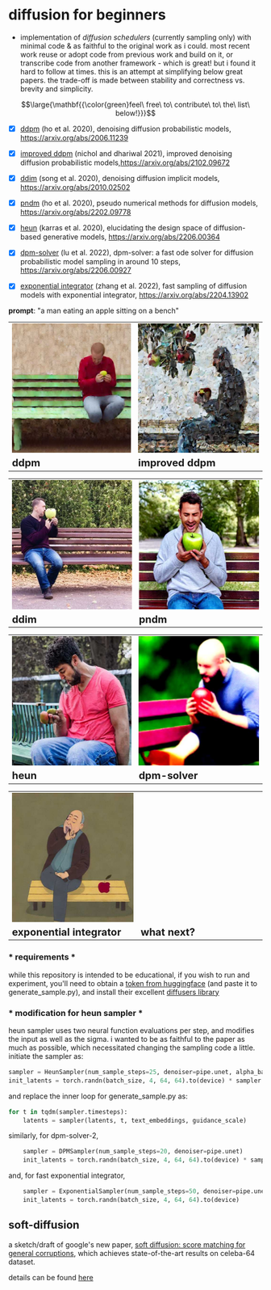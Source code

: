 # diffusion for beginners

- implementation of _diffusion schedulers_ (currently sampling only) with minimal code & as faithful to the original work as i could. most recent work reuse or adopt code from previous work and build on it, or transcribe code from another framework - which is great! but i found it hard to follow at times. this is an attempt at simplifying below great papers. the trade-off is made between stability and correctness vs. brevity and simplicity.


$$\large{\mathbf{{\color{green}feel\ free\ to\ contribute\ to\ the\ list\ below!}}}$$


- [x] [ddpm](samplers/ddpm.py) (ho et al. 2020), denoising diffusion probabilistic models, https://arxiv.org/abs/2006.11239
- [x] [improved ddpm](samplers/ddpm.py) (nichol and dhariwal 2021), improved denoising diffusion probabilistic models,https://arxiv.org/abs/2102.09672
- [x] [ddim](samplers/ddim.py) (song et al. 2020), denoising diffusion implicit models, https://arxiv.org/abs/2010.02502
- [x] [pndm](samplers/pndm.py) (ho et al. 2020), pseudo numerical methods for diffusion models, https://arxiv.org/abs/2202.09778
- [x] [heun](samplers/heun.py) (karras et al. 2020), elucidating the design space of diffusion-based generative models, https://arxiv.org/abs/2206.00364
- [x] [dpm-solver](samplers/dpm_solver.py) (lu et al. 2022), dpm-solver: a fast ode solver for diffusion probabilistic model sampling in around 10 steps, https://arxiv.org/abs/2206.00927
- [x] [exponential integrator](samplers/exponential_integrator.py) (zhang et al. 2022), fast sampling of diffusion models with exponential integrator, https://arxiv.org/abs/2204.13902



**prompt**: "a man eating an apple sitting on a bench"

<table>
 <tr>
    <td><img src="images/ddpm.jpg" height="256" width="256"></td>
    <td><img src='images/improved_ddpm.jpg' height="256" width="256"></td>
 </tr>
 <tr>
   <td><b style="font-size:20px">ddpm</b></td>
   <td><b style="font-size:20px">improved ddpm</b></td>
 </tr>
</table>


<table>
 <tr>
    <td><img src='images/ddim.jpg' height="256" width="256"></td>
    <td><img src='images/pndm.jpg' height="256" width="256"></td>
 </tr>
 <tr>
   <td><b style="font-size:20px">ddim</b></td>
   <td><b style="font-size:20px">pndm</b></td>
 </tr>
</table>


<table>
 <tr>
    <td><img src='images/heun.jpg' height="256" width="256"></td>
    <td><img src='images/dpm_solver_2.jpg' height="256" width="256"></td>
 </tr>
 <tr>
   <td><b style="font-size:20px">heun</b></td>
   <td><b style="font-size:20px">dpm-solver</b></td>
 </tr>
</table>


<table>
 <tr>
    <td><img src='images/exponential_integrator.jpg' height="256" width="256"></td>
    <td><img src='data:image/gif;base64,R0lGODlhAQABAAAAACH5BAEKAAEALAAAAAABAAEAAAICTAEAOw==' height="256" width="256"></td>
 </tr>
 <tr>
   <td><b style="font-size:20px">exponential integrator</b></td>
   <td><b style="font-size:20px">what next?</b></td>
 </tr>
</table>


### * requirements *
while this repository is intended to be educational, if you wish to run and experiment, you'll need to obtain a [token from huggingface](https://huggingface.co/docs/hub/security-tokens) (and paste it to generate_sample.py), and install their excellent [diffusers library](https://github.com/huggingface/diffusers)


### * modification for heun sampler * 
heun sampler uses two neural function evaluations per step, and modifies the input as well as the sigma. i wanted to be as faithful to the paper as much as possible, which necessitated changing the sampling code a little.
initiate the sampler as:
```python
sampler = HeunSampler(num_sample_steps=25, denoiser=pipe.unet, alpha_bar=pipe.scheduler.alphas_cumprod)
init_latents = torch.randn(batch_size, 4, 64, 64).to(device) * sampler.t0
```

and replace the inner loop for generate_sample.py as:
```python
for t in tqdm(sampler.timesteps):
    latents = sampler(latents, t, text_embeddings, guidance_scale)
```

similarly, for dpm-solver-2, 

```python
    sampler = DPMSampler(num_sample_steps=20, denoiser=pipe.unet)
    init_latents = torch.randn(batch_size, 4, 64, 64).to(device) * sampler.lmbd(1)[1]
```

and, for fast exponential integrator,

```python
    sampler = ExponentialSampler(num_sample_steps=50, denoiser=pipe.unet)
    init_latents = torch.randn(batch_size, 4, 64, 64).to(device)
```

## soft-diffusion

a sketch/draft of google's new paper, [soft diffusion: score matching for general corruptions](https://arxiv.org/abs/2209.05442), which achieves state-of-the-art results on celeba-64 dataset.

details can be found [here](soft_diffusion)